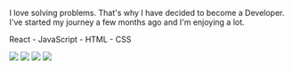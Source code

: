 

<!--
**lukasdemani/lukasdemani** is a ✨ _special_ ✨ repository because its `README.md` (this file) appears on your GitHub profile.

Here are some ideas to get you started:

- 🔭 I’m currently working on ...
- 🌱 I’m currently learning ...
- 👯 I’m looking to collaborate on ...
- 🤔 I’m looking for help with ...
- 💬 Ask me about ...
- 📫 How to reach me: ...
- 😄 Pronouns: ...
- ⚡ Fun fact: ...
-->

<p>I love solving problems. That's why I have decided to become a Developer.
I've started my journey a few months ago and I'm enjoying a lot.

React - JavaScript - HTML - CSS</p>

<img src="https://github-readme-stats.vercel.app/api?username=lukasdemani"></img>
<img src="https://img.shields.io/badge/Node.js-339933?style=for-the-badge&logo=nodedotjs&logoColor=white
"></img>
<img src="https://img.shields.io/badge/JavaScript-323330?style=for-the-badge&logo=javascript&logoColor=F7DF1E"></img>
<img src="https://img.shields.io/badge/TypeScript-007ACC?style=for-the-badge&logo=typescript&logoColor=white"></img>



